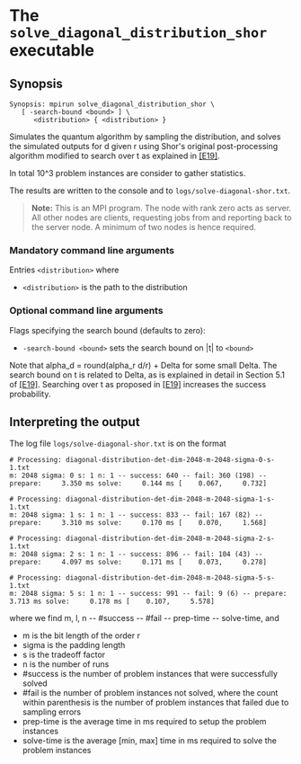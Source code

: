 # The <code>solve_diagonal_distribution_shor</code> executable

## Synopsis
```console
Synopsis: mpirun solve_diagonal_distribution_shor \
   [ -search-bound <bound> ] \
      <distribution> { <distribution> }
```

Simulates the quantum algorithm by sampling the distribution, and solves the simulated outputs for d given r using Shor's original post-processing algorithm modified to search over t as explained in [[E19]](https://arxiv.org/pdf/1905.09084.pdf).

In total 10^3 problem instances are consider to gather statistics.

The results are written to the console and to <code>logs/solve-diagonal-shor.txt</code>.

> <b>Note:</b> This is an MPI program. The node with rank zero acts as server. All other nodes are clients, requesting jobs from and reporting back to the server node. A minimum of two nodes is hence required.

### Mandatory command line arguments
Entries <code>\<distribution\></code> where
- <code>\<distribution\></code> is the path to the distribution

### Optional command line arguments
Flags specifying the search bound (defaults to zero):
- <code>-search-bound \<bound\></code> sets the search bound on |t| to <code>\<bound\></code>

Note that alpha_d = round(alpha_r d/r) + Delta for some small Delta.
The search bound on t is related to Delta, as is explained in detail in Section 5.1 of [[E19]](https://arxiv.org/pdf/1905.09084.pdf).
Searching over t as proposed in [[E19]](https://arxiv.org/pdf/1905.09084.pdf) increases the success probability.

## Interpreting the output
The log file <code>logs/solve-diagonal-shor.txt</code> is on the format
```
# Processing: diagonal-distribution-det-dim-2048-m-2048-sigma-0-s-1.txt
m: 2048 sigma: 0 s: 1 n: 1 -- success: 640 -- fail: 360 (198) -- prepare:     3.350 ms solve:     0.144 ms [    0.067,     0.732] 

# Processing: diagonal-distribution-det-dim-2048-m-2048-sigma-1-s-1.txt
m: 2048 sigma: 1 s: 1 n: 1 -- success: 833 -- fail: 167 (82) -- prepare:     3.310 ms solve:     0.170 ms [    0.070,     1.568] 

# Processing: diagonal-distribution-det-dim-2048-m-2048-sigma-2-s-1.txt
m: 2048 sigma: 2 s: 1 n: 1 -- success: 896 -- fail: 104 (43) -- prepare:     4.097 ms solve:     0.171 ms [    0.073,     0.278] 

# Processing: diagonal-distribution-det-dim-2048-m-2048-sigma-5-s-1.txt
m: 2048 sigma: 5 s: 1 n: 1 -- success: 991 -- fail: 9 (6) -- prepare:     3.713 ms solve:     0.178 ms [    0.107,     5.578]
```
where we find m, l, n -- #success -- #fail -- prep-time -- solve-time, and
- m is the bit length of the order r
- sigma is the padding length
- s is the tradeoff factor
- n is the number of runs
- #success is the number of problem instances that were successfully solved
- #fail is the number of problem instances not solved, where the count within parenthesis is the number of problem instances that failed due to sampling errors
- prep-time is the average time in ms required to setup the problem instances
- solve-time is the average [min, max] time in ms required to solve the problem instances

